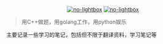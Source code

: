 <div align="center">
    <a href="https://github.com/xnzone/bookstack"> <img src="https://badgen.net/github/stars/xnzone/boostack?icon=github" title="no-lightbox"></a>
    <a href="https://github.com/xnzone/csnote"> <img src="https://badgen.net/github/forks/xnzone/bookstack?icon=github" title="no-lightbox"></a>
</div>

>用C++做题，用golang工作，用python娱乐

主要记录一些学习的笔记，包括但不限于翻译资料，学习笔记等
